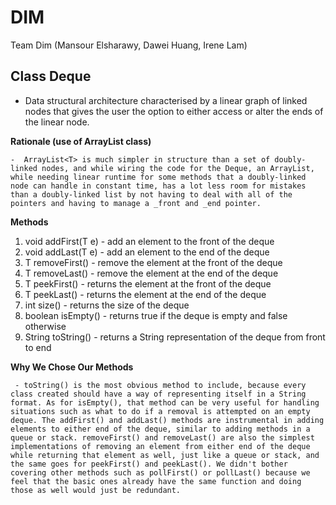 # DIM
Team Dim (Mansour Elsharawy, Dawei Huang, Irene Lam)

## Class Deque
- Data structural architecture characterised by a linear graph of linked nodes that gives
the user the option to either access or alter the ends of the linear node.

**Rationale (use of ArrayList<T> class)**

    -  ArrayList<T> is much simpler in structure than a set of doubly-linked nodes, and while wiring the code for the Deque, an ArrayList, while needing linear runtime for some methods that a doubly-linked node can handle in constant time, has a lot less room for mistakes than a doubly-linked list by not having to deal with all of the pointers and having to manage a _front and _end pointer.

**Methods**
1. void addFirst(T e) - add an element to the front of the deque
2. void addLast(T e) - add an element to the end of the deque
3. T removeFirst() - remove the element at the front of the deque
4. T removeLast() - remove the element at the end of the deque
5. T peekFirst() - returns the element at the front of the deque
6. T peekLast() - returns the element at the end of the deque
7. int size() - returns the size of the deque
8. boolean isEmpty() - returns true if the deque is empty and false otherwise
9. String toString() - returns a String representation of the deque from front to end

**Why We Chose Our Methods**

     - toString() is the most obvious method to include, because every class created should have a way of representing itself in a String format. As for isEmpty(), that method can be very useful for handling situations such as what to do if a removal is attempted on an empty deque. The addFirst() and addLast() methods are instrumental in adding elements to either end of the deque, similar to adding methods in a queue or stack. removeFirst() and removeLast() are also the simplest implementations of removing an element from either end of the deque while returning that element as well, just like a queue or stack, and the same goes for peekFirst() and peekLast(). We didn't bother covering other methods such as pollFirst() or pollLast() because we feel that the basic ones already have the same function and doing those as well would just be redundant.